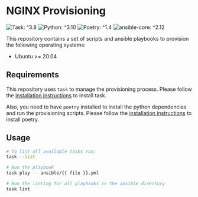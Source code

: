 # NGINX Provisioning

![Task: ^3.8](https://img.shields.io/badge/Task-3.8-29BEB0?style=for-the-badge&logo=Task&logoColor=white)
![Python: ^3.10](https://img.shields.io/badge/Python-3.10-3776AB.svg?style=for-the-badge&logo=Python&logoColor=white)
![Poetry: ^1.4](https://img.shields.io/badge/Poetry-1.4-60A5FA?style=for-the-badge&logo=Poetry&logoColor=white)
![ansible-core: ^2.12](https://img.shields.io/badge/Ansible%20Core-2.12-EE0000?style=for-the-badge&logo=Ansible&logoColor=white)

This repository contains a set of scripts and ansible playbooks to provision the following operating systems:

- Ubuntu >= 20.04


## Requirements

This repository uses `task` to manage the provisioning process.
Please follow the [installation instructions](https://taskfile.dev/installation/) to install task.

Also, you need to have `poetry` installed to install the python dependencies and run the provisioning scripts.
Please follow the [installation instructions](https://python-poetry.org/docs/#installation) to install poetry.

## Usage

```bash
# To list all available tasks run:
task --list

# Run the playbook
task play -- ansible/{{ file }}.yml

# Run the linting for all playbooks in the ansible directory
task lint
```
